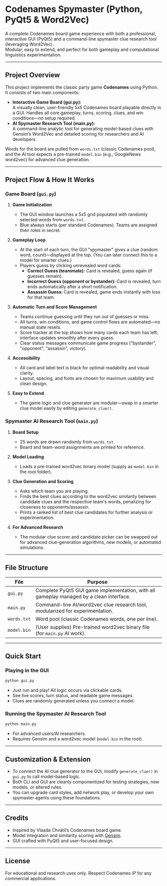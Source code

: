 # Codenames Spymaster (Python, PyQt5 & Word2Vec)

A complete Codenames board game experience with both a professional, interactive GUI (PyQt5) and a command-line spymaster clue research tool (leveraging Word2Vec).  
Modular, easy to extend, and perfect for both gameplay and computational linguistics experimentation.

---

## Project Overview

This project implements the classic party game **Codenames** using Python. It consists of two main components:

- **Interactive Game Board (gui.py):**  
  A visually clean, user-friendly 5x5 Codenames board playable directly in a GUI. Handles all core gameplay, turns, scoring, clues, and win conditions—no setup required.
- **AI Spymaster Research Tool (main.py):**  
  A command-line analytic tool for generating model-based clues with Gensim’s Word2Vec and detailed scoring for researchers and AI developers.

Words for the board are pulled from `words.txt` (classic Codenames pool), and the AI tool expects a pre-trained `model.bin` (e.g., GoogleNews word2vec) for advanced clue generation.

---

## Project Flow & How It Works

### Game Board (`gui.py`)

1. **Game Initialization**
   - The GUI window launches a 5x5 grid populated with randomly selected words from `words.txt`.
   - Blue always starts (per standard Codenames). Teams are assigned their roles in secret.

2. **Gameplay Loop**
   - At the start of each turn, the GUI "spymaster" gives a clue (random word, count)—displayed at the top. (You can later connect this to a model for smarter clues.)
   - Players guess by clicking unrevealed word cards:
     - **Correct Guess (teammate):** Card is revealed, guess again (if guesses remain).
     - **Incorrect Guess (opponent or bystander):** Card is revealed, turn ends automatically after a short notification.
     - **Assassin Guess:** Card is revealed, game ends instantly with loss for that team.

3. **Automatic Turn and Score Management**
   - Teams continue guessing until they run out of guesses or miss.
   - All turns, win conditions, and game control flows are automated—no manual state resets.
   - Score tracker at the top shows how many cards each team has left; interface updates smoothly after every guess.
   - Clear status messages communicate game progress ("bystander", "opponent", "assassin", victory).

4. **Accessibility**
   - All card and label text is black for optimal readability and visual clarity.
   - Layout, spacing, and fonts are chosen for maximum usability and clean design.

5. **Easy to Extend**
   - The game logic and clue generator are modular—swap in a smarter clue model easily by editing `generate_clue()`.

### Spymaster AI Research Tool (`main.py`)

1. **Board Setup**
   - 25 words are drawn randomly from `words.txt`.
   - Board and team-word assignments are printed for reference.

2. **Model Loading**
   - Loads a pre-trained word2vec binary model (supply as `model.bin` in the root folder).

3. **Clue Generation and Scoring**
   - Asks which team you are playing.
   - Finds the best clues according to the word2vec similarity between candidate clues and the respective team's words, penalizing for closeness to opponents/assassin.
   - Prints a ranked list of best clue candidates for further analysis or experimentation.

4. **For Advanced Research**
   - The modular clue scorer and candidate picker can be swapped out for advanced clue-generation algorithms, new models, or automated simulations.

---

## File Structure

| File         | Purpose                                                                                 |
| ------------ | --------------------------------------------------------------------------------------- |
| `gui.py`     | Complete PyQt5 GUI game implementation, with all gameplay managed by a clean interface. |
| `main.py`    | Command-line AI/word2vec clue research tool, modularized for experimentation.           |
| `words.txt`  | Word pool (classic Codenames words, one per line).                                      |
| `model.bin`  | (User supplies) Pre-trained word2vec binary file (for `main.py` AI work).              |

---

## Quick Start

### Playing in the GUI

```bash
python gui.py
```
- Just run and play! All logic occurs via clickable cards.
- See live scores, turn status, and readable game messages.
- Clues are randomly generated unless you connect a model.

### Running the Spymaster AI Research Tool

```bash
python main.py
```
- For advanced users/AI researchers.
- Requires Gensim and a word2vec model (`model.bin` in the root).

---

## Customization & Extension

- To connect the AI clue generator to the GUI, modify `generate_clue()` in `gui.py` to call model-based logic.
- Both CLI and GUI are cleanly componentized for testing strategies, new models, or altered rules.
- You can upgrade card styles, add network play, or develop your own spymaster agents using these foundations.

---

## Credits

- Inspired by Vlaada Chvátil’s Codenames board game.
- Model integration and similarity scoring with [Gensim](https://radimrehurek.com/gensim/).
- GUI crafted with PyQt5 and user-focused design.

---

## License

For educational and research uses only. Respect Codenames IP for any commercial applications.